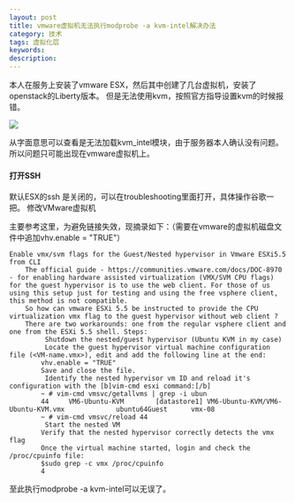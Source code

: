```yaml
---
layout: post
title: vmware虚拟机无法执行modprobe -a kvm-intel解决办法
category: 技术
tags: 虚拟化层
keywords: 
description: 
---
```


本人在服务上安装了vmware ESX，然后其中创建了几台虚拟机，安装了openstack的Liberty版本。
但是无法使用kvm，按照官方指导设置kvm的时候报错。

![](http://i.imgur.com/8J76eO2.png)

从字面意思可以查看是无法加载kvm_intel模块，由于服务器本人确认没有问题。
所以问题只可能出现在vmware虚拟机上。

#### 打开SSH ####

默认ESX的ssh 是关闭的，可以在troubleshooting里面打开，具体操作谷歌一把。
修改VMware虚拟机

主要参考这里，为避免链接失效，现摘录如下：（需要在vmware的虚拟机磁盘文件中追加vhv.enable = "TRUE"）

    Enable vmx/svm flags for the Guest/Nested hypervisor in Vmware ESXi5.5 from CLI
        The official guide - https://communities.vmware.com/docs/DOC-8970 - for enabling hardware assisted virtualization (VMX/SVM CPU flags) for the guest hypervisor is to use the web client. For those of us using this setup just for testing and using the free vsphere client, this method is not compatible.
        So how can vmware ESXi 5.5 be instructed to provide the CPU virtualization vmx flag to the guest hypervisor without web client ?
        There are two workarounds: one from the regular vsphere client and one from the ESXi 5.5 shell. Steps:
             Shutdown the nested/guest hypervisor (Ubuntu KVM in my case)
             Locate the guest hypervisor virtual machine configuration file (<VM-name.vmx>), edit and add the following line at the end:
            vhv.enable = "TRUE"
            Save and close the file.
             Identify the nested hypervisor vm ID and reload it's configuration with the [b]vim-cmd esxi command:[/b]
            ~ # vim-cmd vmsvc/getallvms | grep -i ubun
            44     VM6-Ubuntu-KVM        [datastore1] VM6-Ubuntu-KVM/VM6-Ubuntu-KVM.vmx             ubuntu64Guest      vmx-08
            ~ # vim-cmd vmsvc/reload 44
             Start the nested VM
            Verify that the nested hypervisor correctly detects the vmx flag
            Once the virtual machine started, login and check the /proc/cpuinfo file:
            $sudo grep -c vmx /proc/cpuinfo
            4
至此执行modprobe -a kvm-intel可以无误了。


